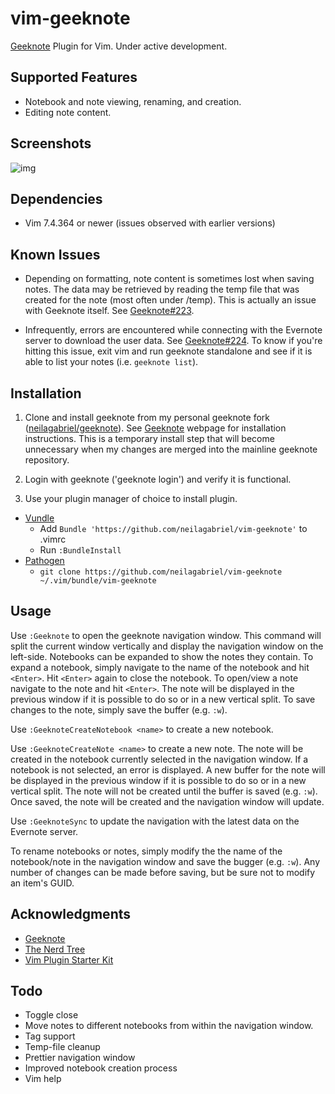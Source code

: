 # vim-geeknote

[Geeknote](http://www.geeknote.me) Plugin for Vim. Under active development.

## Supported Features

- Notebook and note viewing, renaming, and creation.
- Editing note content.

## Screenshots

![img](https://github.com/neilagabriel/vim-geeknote/img/explorer.png)

## Dependencies

- Vim 7.4.364 or newer (issues observed with earlier versions)

## Known Issues

- Depending on formatting, note content is sometimes lost when saving notes. The data may be retrieved by reading the temp file that was created for the note (most often under /temp). This is actually an issue with Geeknote itself. See [Geeknote#223](https://github.com/VitaliyRodnenko/geeknote/issues/223).

- Infrequently, errors are encountered while connecting with the Evernote server to download the user data. See [Geeknote#224](https://github.com/VitaliyRodnenko/geeknote/issues/224). To know if you're hitting this issue, exit vim and run geeknote standalone and see if it is able to list your notes (i.e. `geeknote list`).
  
## Installation

1. Clone and install geeknote from my personal geeknote fork ([neilagabriel/geeknote](https://github.com/neilagabriel/geeknote)). See [Geeknote](http://www.geeknote.me) webpage for installation
   instructions. This is a temporary install step that will become unnecessary when my changes are merged into the mainline geeknote repository.

2. Login with geeknote ('geeknote login') and verify it is functional.

3. Use your plugin manager of choice to install plugin.

- [Vundle](https://github.com/gmarik/vundle)
  - Add `Bundle 'https://github.com/neilagabriel/vim-geeknote'` to .vimrc
  - Run `:BundleInstall`
- [Pathogen](https://github.com/tpope/vim-pathogen)
  - `git clone https://github.com/neilagabriel/vim-geeknote ~/.vim/bundle/vim-geeknote`

## Usage

Use `:Geeknote` to open the geeknote navigation window. This command will split
the current window vertically and display the navigation window on the
left-side. Notebooks can be expanded to show the notes they contain.  To expand
a notebook, simply navigate to the name of the notebook and hit `<Enter>`. Hit
`<Enter>` again to close the notebook. To open/view a note navigate to the note
and hit `<Enter>`. The note will be displayed in the previous window if it is
possible to do so or in a new vertical split. To save changes to the note,
simply save the buffer (e.g. `:w`).

Use `:GeeknoteCreateNotebook <name>` to create a new notebook.

Use `:GeeknoteCreateNote <name>` to create a new note. The note will be created
in the notebook currently selected in the navigation window. If a notebook is
not selected, an error is displayed. A new buffer for the note will be
displayed in the previous window if it is possible to do so or in a new
vertical split. The note will not be created until the buffer is saved (e.g.
`:w`). Once saved, the note will be created and the navigation window will
update.

Use `:GeeknoteSync` to update the navigation with the latest data on the Evernote
server.

To rename notebooks or notes, simply modify the the name of the notebook/note
in the navigation window and save the bugger (e.g. `:w`). Any number of changes
can be made before saving, but be sure not to modify an item's GUID.

## Acknowledgments

- [Geeknote](http://www.geeknote.me)
- [The Nerd Tree](https://github.com/scrooloose/nerdtree)
- [Vim Plugin Starter Kit](https://github.com/JarrodCTaylor/vim-plugin-starter-kit)

## Todo

- Toggle close
- Move notes to different notebooks from within the navigation window.
- Tag support
- Temp-file cleanup
- Prettier navigation window
- Improved notebook creation process
- Vim help
